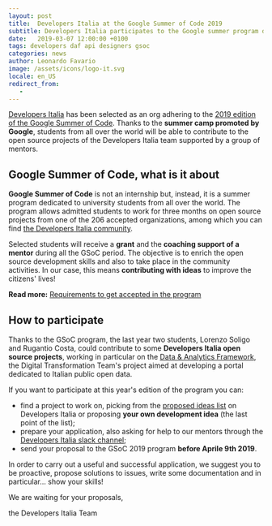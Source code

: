 ```yaml
---
layout: post
title:  Developers Italia at the Google Summer of Code 2019
subtitle: Developers Italia participates to the Google summer program dedicated to students who want to get involved. Here you can find how to apply
date:   2019-03-07 12:00:00 +0100
tags: developers daf api designers gsoc
categories: news
author: Leonardo Favario
image: /assets/icons/logo-it.svg
locale: en_US
redirect_from:
   -
---
```


[Developers Italia](https://developers.italia.it/) has been selected as an org
adhering to the [2019 edition of the Google Summer of
Code](https://summerofcode.withgoogle.com/). Thanks to the **summer camp
promoted by Google**, students from all over the world will be able to
contribute to the open source projects of the Developers
Italia team supported by a group of mentors.

## Google Summer of Code, what is it about 

**Google Summer of Code** is not an internship but, instead, it is a summer
program dedicated to university students from all over the world. The program allows
admitted students to work for three months on open source projects
from one of the 206 accepted organizations, among which you can find [the
Developers Italia
community](https://summerofcode.withgoogle.com/organizations/5088529877565440/).


Selected students will receive a **grant** and the **coaching support of
a mentor** during all the GSoC period. The objective is to enrich the open
source development skills and also to take place in the community activities.
In our case, this means **contributing with ideas** to improve the citizens'
lives!


**Read more:** [Requirements to get accepted in the
program](https://summerofcode.withgoogle.com/get-started/)

## How to participate 


Thanks to the GSoC program, the last year two students, Lorenzo Soligo and
Rugantio Costa, could contribute to some **Developers Italia open source
projects**, working in particular on the [Data & Analytics
Framework](https://teamdigitale.governo.it/it/projects/daf.htm), the Digital
Transformation Team's project aimed at developing a portal dedicated to Italian
public open data.


If you want to participate at this year's edition of the program you can:

- find a project to work on, picking from the [proposed ideas
  list](https://developers.italia.it/en/gsoc-ideas/) on Developers Italia or
  proposing **your own development idea** (the last point of the list);
- prepare your application, also asking for help to our mentors through the
  [ Developers Italia slack channel](https://slack.developers.italia.it/);
- send your proposal to the GSoC 2019 program **before Aprile 9th 2019**.

In order to carry out a useful and successful application, we suggest you to be
proactive, propose solutions to issues, write some documentation and
in particular... show your skills!

We are waiting for your proposals,

the Developers Italia Team

